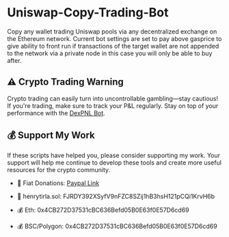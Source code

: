 # Uniswap-Copy-Trading-Bot
Copy any wallet trading Uniswap pools via any decentralized exchange on the Ethereum network. Current bot settings are set to pay above gasprice to give ability to front run if transactions of the target wallet are not appended to the network via a private node in this case you will only be able to buy after.


## ⚠️ Crypto Trading Warning
Crypto trading can easily turn into uncontrollable gambling—stay cautious! If you're trading, make sure to track your P&L regularly. Stay on top of your performance with the [DexPNL Bot](https://github.com/henrytirla/DEX-PNL-BOT). 


## 💰 Support My Work
If these scripts have helped you, please consider supporting my work. Your support will help me continue to develop these tools and create more useful resources for the crypto community.

- 🤑 Fiat Donations: [Paypal Link](https://paypal.me/HenryTirla)

- 🚀  henrytirla.sol:   FJRDY392XSyfV9nFZC8SZij1hB3hsH121pCQi1KrvH6b

- 💰 Eth:  0x4CB272D37531cBC636Befd05B0E63f0E57D6cd69
- 💰 BSC/Polygon: 0x4CB272D37531cBC636Befd05B0E63f0E57D6cd69
